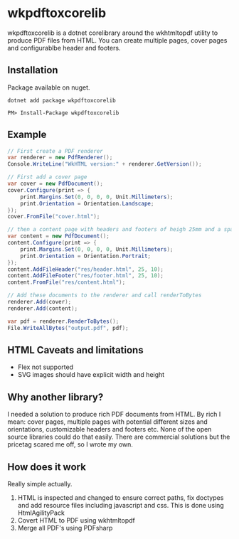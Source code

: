 # wkpdftoxcorelib
wkpdftoxcorelib is a dotnet corelibrary around the wkhtmltopdf utility to produce PDF files from HTML. You can create multiple pages, cover pages and configurablbe header and footers.

## Installation
Package available on nuget.
```
dotnet add package wkpdftoxcorelib
```
```
PM> Install-Package wkpdftoxcorelib
```

## Example
```csharp
// First create a PDF renderer
var renderer = new PdfRenderer();
Console.WriteLine("WkHTML version:" + renderer.GetVersion());

// First add a cover page
var cover = new PdfDocument();
cover.Configure(print => {
    print.Margins.Set(0, 0, 0, 0, Unit.Millimeters);
    print.Orientation = Orientation.Landscape;
});
cover.FromFile("cover.html");

// then a content page with headers and footers of heigh 25mm and a spacing of 10mm
var content = new PdfDocument();
content.Configure(print => {
    print.Margins.Set(0, 0, 0, 0, Unit.Millimeters);
    print.Orientation = Orientation.Portrait;
});
content.AddFileHeader("res/header.html", 25, 10);
content.AddFileFooter("res/footer.html", 25, 10);
content.FromFile("res/content.html");

// Add these documents to the renderer and call renderToBytes
renderer.Add(cover);
renderer.Add(content);

var pdf = renderer.RenderToBytes();
File.WriteAllBytes("output.pdf", pdf);
```

## HTML Caveats and limitations
* Flex not supported
* SVG images should have explicit width and height

## Why another library?
I needed a solution to produce rich PDF documents from HTML. By rich I mean: cover pages, multiple pages with potential different sizes and orientations, customizable headers and footers etc. None of the open source libraries could do that easily. There are commercial solutions but the pricetag scared me off, so I wrote my own.

## How does it work
Really simple actually.
1. HTML is inspected and changed to ensure correct paths, fix doctypes and add resource files including javascript and css. This is done using HtmlAgilityPack
2. Covert HTML to PDF using wkhtmltopdf
3. Merge all PDF's using PDFsharp

